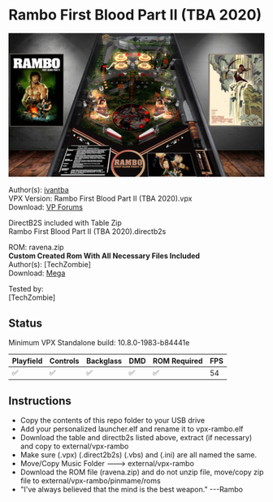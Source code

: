 # Rambo First Blood Part II (TBA 2020)

![Table Preview](../../images/vpx-rambo.png)

Author(s): [ivantba](https://www.vpforums.org/index.php?showuser=123858)  
VPX Version: Rambo First Blood Part II (TBA 2020).vpx  
Download:  [VP Forums](https://www.vpforums.org/index.php?app=downloads&showfile=14885)

DirectB2S included with Table Zip  
Rambo First Blood Part II (TBA 2020).directb2s

ROM: ravena.zip  
**Custom Created Rom With All Necessary Files Included**  
Author(s): [TechZombie]  
Download:  [Mega](https://mega.nz/file/qKpzGIpb#bKP9zB2Cw3flN_m27P-snSvxjSwriZHqJscTPNISIG0)

Tested by:  
[TechZombie]

## Status 

Minimum VPX Standalone build: 10.8.0-1983-b84441e

| Playfield | Controls | Backglass | DMD | ROM Required | FPS | 
|-----------|----------|-----------|-----|--------------|-----|
| :white_check_mark: | :white_check_mark: | :white_check_mark: | :white_check_mark: | :white_check_mark: | 54 |

## Instructions

- Copy the contents of this repo folder to your USB drive
- Add your personalized launcher.elf and rename it to vpx-rambo.elf
- Download the table and directb2s listed above, extract (if necessary) and copy to external/vpx-rambo
- Make sure (.vpx) (.direct2b2s) (.vbs) and (.ini) are all named the same.
- Move/Copy Music Folder ---> external/vpx-rambo
- Download the ROM file (ravena.zip) and do not unzip file, move/copy zip file to external/vpx-rambo/pinmame/roms 
- "I've always believed that the mind is the best weapon." ---Rambo
